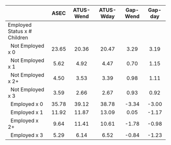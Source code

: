 
|                      |         ASEC |    ATUS-Wend |    ATUS-Wday |     Gap-Wend |      Gap-day |
| -------------------- | :----------: | :----------: | :----------: | :----------: | :----------: |
| Employed Status x # Children |              |              |              |              |              |
| &nbsp;&nbsp;Not Employed x 0 |        23.65 |        20.36 |        20.47 |         3.29 |         3.19 |
| &nbsp;&nbsp;Not Employed x 1 |         5.62 |         4.92 |         4.47 |         0.70 |         1.15 |
| &nbsp;&nbsp;Not Employed x 2+ |         4.50 |         3.53 |         3.39 |         0.98 |         1.11 |
| &nbsp;&nbsp;Not Employed x 3 |         3.59 |         2.66 |         2.67 |         0.93 |         0.92 |
| &nbsp;&nbsp;Employed x 0 |        35.78 |        39.12 |        38.78 |        -3.34 |        -3.00 |
| &nbsp;&nbsp;Employed x 1 |        11.92 |        11.87 |        13.09 |         0.05 |        -1.17 |
| &nbsp;&nbsp;Employed x 2+ |         9.64 |        11.41 |        10.61 |        -1.78 |        -0.98 |
| &nbsp;&nbsp;Employed x 3 |         5.29 |         6.14 |         6.52 |        -0.84 |        -1.23 |

